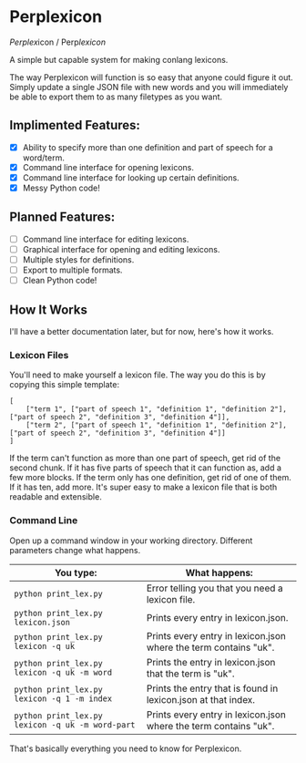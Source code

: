 # Perplexicon

*Perplex*icon / Perp*lexicon*

A simple but capable system for making conlang lexicons. 

The way Perplexicon will function is so easy that anyone could figure it out. Simply update a single JSON file with new words and you will immediately be able to export them to as many filetypes as you want.

## Implimented Features:

- [x] Ability to specify more than one definition and part of speech for a word/term.
- [x] Command line interface for opening lexicons.
- [x] Command line interface for looking up certain definitions.
- [x] Messy Python code!

## Planned Features:

- [ ] Command line interface for editing lexicons.
- [ ] Graphical interface for opening and editing lexicons.
- [ ] Multiple styles for definitions.
- [ ] Export to multiple formats.
- [ ] Clean Python code!

## How It Works

I'll have a better documentation later, but for now, here's how it works.

### Lexicon Files

You'll need to make yourself a lexicon file. The way you do this is by copying this simple template:

    [
        ["term 1", ["part of speech 1", "definition 1", "definition 2"], ["part of speech 2", "definition 3", "definition 4"]],
        ["term 2", ["part of speech 1", "definition 1", "definition 2"], ["part of speech 2", "definition 3", "definition 4"]]
    ]

If the term can't function as more than one part of speech, get rid of the second chunk. If it has five parts of speech that it can function as, add a few more blocks. If the term only has one definition, get rid of one of them. If it has ten, add more. It's super easy to make a lexicon file that is both readable and extensible.

### Command Line

Open up a command window in your working directory. Different parameters change what happens.

| You type:                                         | What happens:                                                    |
|---------------------------------------------------|------------------------------------------------------------------|
| `python print_lex.py`                             | Error telling you that you need a lexicon file.                  |
| `python print_lex.py lexicon.json`                | Prints every entry in lexicon.json.                              |
| `python print_lex.py lexicon -q uk`               | Prints every entry in lexicon.json where the term contains "uk". |
| `python print_lex.py lexicon -q uk -m word`       | Prints the entry in lexicon.json that the term is "uk".          |
| `python print_lex.py lexicon -q 1 -m index`       | Prints the entry that is found in lexicon.json at that index.    |
| `python print_lex.py lexicon -q uk -m word-part`  | Prints every entry in lexicon.json where the term contains "uk". |

That's basically everything you need to know for Perplexicon.
